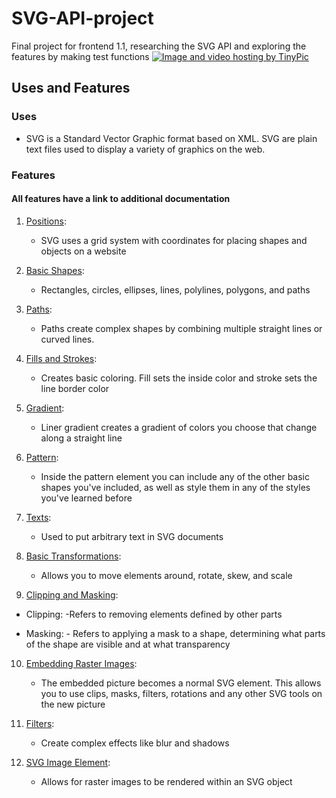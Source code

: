 # SVG-API-project
Final project for frontend 1.1, researching the SVG API and exploring the features by making test functions
<a href="http://tinypic.com?ref=i20oyh" target="_blank"><img src="http://i68.tinypic.com/i20oyh.png" border="0" alt="Image and video hosting by TinyPic"></a>

## Uses and Features 
### Uses
   - SVG is a Standard Vector Graphic format based on XML. SVG are plain text files used to display a variety of graphics on the web.

### Features
#### All features have a link to additional documentation
1. [Positions](https://developer.mozilla.org/en-US/docs/Web/SVG/Tutorial/Positions):
      - SVG uses a grid system with coordinates for placing shapes and objects on a website
  
2. [Basic Shapes](https://developer.mozilla.org/en-US/docs/Web/SVG/Tutorial/Basic_Shapes): 
      - Rectangles, circles, ellipses, lines, polylines, polygons, and paths
      
3. [Paths](https://developer.mozilla.org/en-US/docs/Web/SVG/Tutorial/Paths):
      - Paths create complex shapes by combining multiple straight lines or curved lines.

4. [Fills and Strokes](https://developer.mozilla.org/en-US/docs/Web/SVG/Tutorial/Fills_and_Strokes): 
      - Creates basic coloring. Fill sets the inside color and stroke sets the line border color
  
5. [Gradient](https://developer.mozilla.org/en-US/docs/Web/SVG/Tutorial/Gradients):
      - Liner gradient creates a gradient of colors you choose that change along a straight line
  
6. [Pattern](https://developer.mozilla.org/en-US/docs/Web/SVG/Tutorial/Patterns): 
      - Inside the pattern element you can include any of the other basic shapes you've included, as well as style them in any of the styles you've learned before
  
7. [Texts](https://developer.mozilla.org/en-US/docs/Web/SVG/Tutorial/Texts): 
      - Used to put arbitrary text in SVG documents
      
8. [Basic Transformations](https://developer.mozilla.org/en-US/docs/Web/SVG/Tutorial/Basic_Transformations):
      - Allows you to move elements around, rotate, skew, and scale
      
9. [Clipping and Masking](https://developer.mozilla.org/en-US/docs/Web/SVG/Tutorial/Clipping_and_masking):
- Clipping:
      -Refers to removing elements defined by other parts 
      
- Masking:
      - Refers to applying a mask to a shape, determining what parts of the shape are visible and at what transparency
      
10. [Embedding Raster Images](https://developer.mozilla.org/en-US/docs/Web/SVG/Tutorial/Other_content_in_SVG):
      - The embedded picture becomes a normal SVG element. This allows you to use clips, masks, filters, rotations and any other SVG tools on the new picture
      
11. [Filters](https://developer.mozilla.org/en-US/docs/Web/SVG/Tutorial/Filter_effects): 
      - Create complex effects like blur and shadows
      
12. [SVG Image Element](https://developer.mozilla.org/en-US/docs/Web/SVG/Tutorial/SVG_Image_Tag): 
      - Allows for raster images to be rendered within an SVG object




